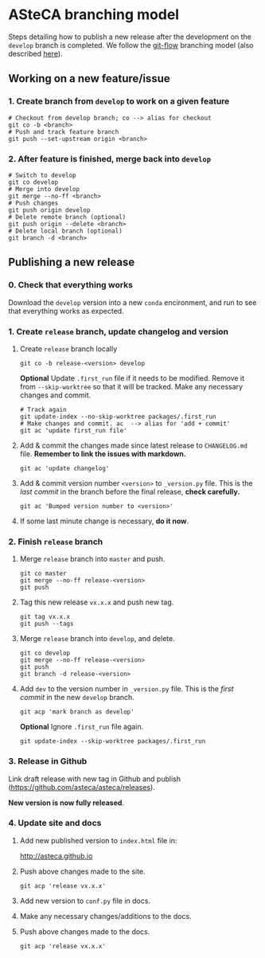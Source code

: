# ASteCA branching model

Steps detailing how to publish a new release after the development on the
`develop` branch is completed. We follow the [git-flow][1] branching
model (also described [here][2]).


## Working on a new feature/issue

### 1. Create branch from `develop` to work on a given feature
  ````
  # Checkout from develop branch; co --> alias for checkout
  git co -b <branch>
  # Push and track feature branch
  git push --set-upstream origin <branch>
  ````

### 2. After feature is finished, merge back into `develop`
  ````
  # Switch to develop
  git co develop
  # Merge into develop
  git merge --no-ff <branch>
  # Push changes
  git push origin develop
  # Delete remote branch (optional)
  git push origin --delete <branch>
  # Delete local branch (optional)
  git branch -d <branch>
  ````

## Publishing a new release

### 0. Check that everything works

Download the `develop` version into a new `conda` encironment, and run to see that everything works as expected.

### 1. Create `release` branch, update changelog and version

1. Create `release` branch locally
    ````
    git co -b release-<version> develop
    ````

   **Optional** Update `.first_run` file if it needs to be modified. Remove it
   from `--skip-worktree` so that it will be tracked. Make any necessary changes
   and commit.
    ````
    # Track again
    git update-index --no-skip-worktree packages/.first_run
    # Make changes and commit. ac  --> alias for 'add + commit'
    git ac 'update first_run file'
    ````
1. Add & commit the changes made since latest release to `CHANGELOG.md` file.
   **Remember to link the issues with markdown.**
    ````
    git ac 'update changelog'
    ````
1. Add & commit version number `<version>` to `_version.py` file. This is the
   *last commit* in the branch before the final release, **check carefully.**
    ````
    git ac 'Bumped version number to <version>'
    ````
1. If some last minute change is necessary, **do it now**.


### 2. Finish `release` branch

1. Merge `release` branch into `master` and push.
    ````
    git co master
    git merge --no-ff release-<version>
    git push
    ````
1. Tag this new release `vx.x.x` and push new tag.
    ````
    git tag vx.x.x
    git push --tags
    ````
1. Merge `release` branch into `develop`, and delete.
    ````
    git co develop
    git merge --no-ff release-<version>
    git push
    git branch -d release-<version>
    ````
1. Add `dev` to the version number in `_version.py` file. This is the
   *first commit* in the new  `develop` branch.
    ````
    git acp 'mark branch as develop'
    ````

   **Optional** Ignore `.first_run` file again.
    ````
    git update-index --skip-worktree packages/.first_run
    ````

### 3. Release in Github

Link draft release with new tag in Github and publish
(https://github.com/asteca/asteca/releases).

**New version is now fully released**.


### 4. Update site and docs

1. Add new published version to `index.html` file in:

   http://asteca.github.io

1. Push above changes made to the site.
    ````
    git acp 'release vx.x.x'
    ````

1. Add new version to `conf.py` file in docs.

1. Make any necessary changes/additions to the docs.

1. Push above changes made to the docs.
    ````
    git acp 'release vx.x.x'
    ````


[1]: http://nvie.com/posts/a-successful-git-branching-model/
[2]: https://www.atlassian.com/git/tutorials/comparing-workflows/gitflow-workflow
